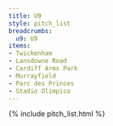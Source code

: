 ```yaml
---
title: U9
style: pitch_list
breadcrumbs:
  u9: U9
items:
- Twickenham
- Lansdowne Road
- Cardiff Arms Park
- Murrayfield
- Parc des Princes
- Stadio Olimpico
---
```


{% include pitch_list.html %}
